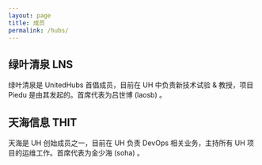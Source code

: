 ```yaml
---
layout: page
title: 成员
permalink: /hubs/
---
```


## 绿叶清泉 LNS

绿叶清泉是 UnitedHubs 首倡成员，目前在 UH 中负责新技术试验 & 教授，项目 Piedu 是由其发起的。首席代表为吕世博 (laosb) 。

## 天海信息 THIT

天海是 UH 创始成员之一，目前在 UH 负责 DevOps 相关业务，主持所有 UH 项目的运维工作。首席代表为金少海 (soha) 。
